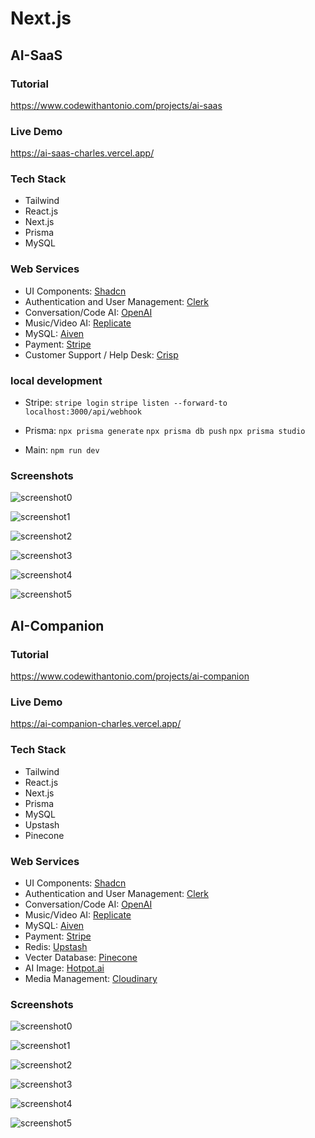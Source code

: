 # Next.js

## AI-SaaS

### Tutorial

https://www.codewithantonio.com/projects/ai-saas

### Live Demo

https://ai-saas-charles.vercel.app/

### Tech Stack

- Tailwind
- React.js
- Next.js
- Prisma
- MySQL

### Web Services

- UI Components: [Shadcn](https://ui.shadcn.com/)
- Authentication and User Management: [Clerk](https://clerk.com/)
- Conversation/Code AI: [OpenAI](https://openai.com/)
- Music/Video AI: [Replicate](https://replicate.com/)
- MySQL: [Aiven](https://aiven.io/)
- Payment: [Stripe](https://stripe.com/)
- Customer Support / Help Desk: [Crisp](https://crisp.chat/en/)

### local development

- Stripe: 
`stripe login`
`stripe listen --forward-to localhost:3000/api/webhook`

- Prisma:
`npx prisma generate`
`npx prisma db push`
`npx prisma studio`

- Main: 
`npm run dev`

### Screenshots

![screenshot0](screenshots/ai-saas/screenshot0.png)

![screenshot1](screenshots/ai-saas/screenshot1.png)

![screenshot2](screenshots/ai-saas/screenshot2.png)

![screenshot3](screenshots/ai-saas/screenshot3.png)

![screenshot4](screenshots/ai-saas/screenshot4.png)

![screenshot5](screenshots/ai-saas/screenshot5.png)

## AI-Companion

### Tutorial

https://www.codewithantonio.com/projects/ai-companion

### Live Demo

https://ai-companion-charles.vercel.app/

### Tech Stack

- Tailwind
- React.js
- Next.js
- Prisma
- MySQL
- Upstash
- Pinecone

### Web Services

- UI Components: [Shadcn](https://ui.shadcn.com/)
- Authentication and User Management: [Clerk](https://clerk.com/)
- Conversation/Code AI: [OpenAI](https://openai.com/)
- Music/Video AI: [Replicate](https://replicate.com/)
- MySQL: [Aiven](https://aiven.io/)
- Payment: [Stripe](https://stripe.com/)
- Redis: [Upstash](https://upstash.com/)
- Vecter Database: [Pinecone](https://www.pinecone.io/)
- AI Image: [Hotpot.ai](https://hotpot.ai/)
- Media Management: [Cloudinary](https://cloudinary.com/)

### Screenshots

![screenshot0](screenshots/ai-companion/screenshot0.png)

![screenshot1](screenshots/ai-companion/screenshot1.png)

![screenshot2](screenshots/ai-companion/screenshot2.png)

![screenshot3](screenshots/ai-companion/screenshot3.png)

![screenshot4](screenshots/ai-companion/screenshot4.png)

![screenshot5](screenshots/ai-companion/screenshot5.png)

